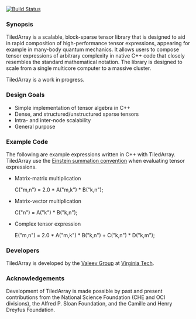 [![Build Status](https://travis-ci.org/ValeevGroup/tiledarray.svg?branch=master)](https://travis-ci.org/ValeevGroup/tiledarray)

### Synopsis
TiledArray is a scalable, block-sparse tensor library that is designed to aid in rapid composition of high-performance tensor expressions, appearing for example in many-body quantum mechanics. It allows users to compose tensor expressions of arbitrary complexity in native C++ code that closely resembles the standard mathematical notation. The library is designed to scale from a single multicore computer to a massive cluster.

TiledArray is a work in progress.

### Design Goals
* Simple implementation of tensor algebra in C++
* Dense, and structured/unstructured sparse tensors
* Intra- and inter-node scalability
* General purpose

### Example Code
The following are example expressions written in C++ with TiledArray. TiledArray use the [Einstein summation convention](http://en.wikipedia.org/wiki/Einstein_notation) when evaluating tensor expressions.

* Matrix-matrix multiplication

    C("m,n") = 2.0 * A("m,k") * B("k,n");

* Matrix-vector multiplication

    C("n") = A("k") * B("k,n");

* Complex tensor expression
 
    E("m,n") = 2.0 * A("m,k") * B("k,n") + C("k,n") * D("k,m");

### Developers
TiledArray is developed by the [Valeev Group](http://www.files.chem.vt.edu/chem-dept/valeev/) at [Virginia Tech](http://www.vt.edu/).

### Acknowledgements
Development of TiledArray is made possible by past and present contributions from the National Science Foundation (CHE and OCI divisions), the Alfred P. Sloan Foundation, and the Camille and Henry Dreyfus Foundation.

